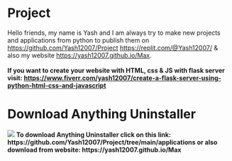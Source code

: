 # Project

Hello friends, my name is Yash and I am always try to make new projects and applications from python to publish them on https://github.com/Yash12007/Project https://replit.com/@Yash12007/ & also my website https://yash12007.github.io/Max.
<br></br>
<b>If you want to create your website with HTML, css & JS with flask server visit: <a href="https://www.fiverr.com/yash12007/create-a-flask-server-using-python-html-css-and-javascript" >https://www.fiverr.com/yash12007/create-a-flask-server-using-python-html-css-and-javascript</a></b>

<h1>Download Anything Uninstaller</h1>
<img src="https://raw.githubusercontent.com/Yash12007/Max/main/Anything_Uninstaller.ico">
<b>To download Anything Uninstaller click on this link: https://github.com/Yash12007/Project/tree/main/applications or also download from website: https://yash12007.github.io/Max
